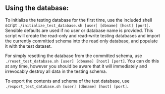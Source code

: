 ## Using the database:

To initialize the testing database for the first time, use the included shell script `./initialize_test_database.sh [user] [dbname] [host] [port]`. Sensible defaults are used if no user or database name is provided.  This script will create the read-only and read-write testing databases and import the currently committed schema into the read only database, and populate it with the test dataset.

For simply resetting the database from the committed schema, use `./reset_test_database.sh [user] [dbname] [host] [port]`. You can do this at any time, however you should be aware that it will immediately and irrevocably destroy all data in the testing schema.

To export the contents and schema of the test database, use `./export_test_database.sh [user] [dbname] [host] [port]`.
